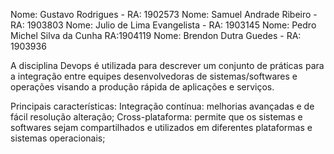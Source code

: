 Nome: Gustavo Rodrigues - RA: 1902573
Nome: Samuel Andrade Ribeiro - RA: 1903803
Nome: Julio de Lima Evangelista - RA: 1903145
Nome: Pedro Michel Silva da Cunha RA:1904119
Nome: Brendon Dutra Guedes - RA: 1903936

A disciplina Devops é utilizada para descrever um conjunto de práticas para a integração
entre equipes desenvolvedoras de sistemas/softwares e operações visando a produção
rápida de aplicações e serviços.

Principais características:
Integração contínua: melhorias avançadas e de fácil resolução alteração;
Cross-plataforma: permite que os sistemas e softwares sejam compartilhados e utilizados em diferentes plataformas e sistemas operacionais;

